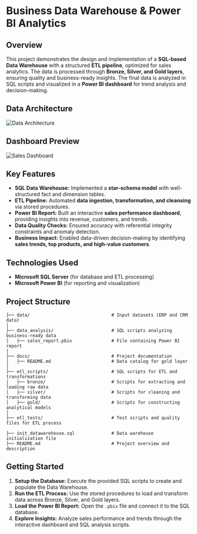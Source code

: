 # **Business Data Warehouse & Power BI Analytics**  

## **Overview**  
This project demonstrates the design and implementation of a **SQL-based Data Warehouse** with a structured **ETL pipeline**, optimized for sales analytics. The data is processed through **Bronze, Silver, and Gold layers**, ensuring quality and business-ready insights. The final data is analyzed in SQL scripts and visualized in a **Power BI dashboard** for trend analysis and decision-making.

## **Data Architecture**  
![Data Architecture](data_architecture.png)  

## **Dashboard Preview**  
![Sales Dashboard](https://github.com/user-attachments/assets/52936858-8983-495f-9ad5-43dcbd1994da)

## **Key Features**  
- **SQL Data Warehouse:** Implemented a **star-schema model** with well-structured fact and dimension tables.  
- **ETL Pipeline:** Automated **data ingestion, transformation, and cleansing** via stored procedures.  
- **Power BI Report:** Built an interactive **sales performance dashboard**, providing insights into revenue, customers, and trends.  
- **Data Quality Checks:** Ensured accuracy with referential integrity constraints and anomaly detection.  
- **Business Impact:** Enabled data-driven decision-making by identifying **sales trends, top products, and high-value customers**.  

## **Technologies Used**  
- **Microsoft SQL Server** (for database and ETL processing)  
- **Microsoft Power BI** (for reporting and visualization)

## **Project Structure**  
```
├── data/                               # Input datasets (ERP and CRM data)
│
├── data_analysis/                      # SQL scripts analyzing business-ready data
│   ├── sales_report.pbix               # File containing Power BI report
|
├── docs/                               # Project documentation
│   ├── README.md                       # Data catalog for gold layer
│
├── etl_scripts/                        # SQL scripts for ETL and transformations
│   ├── bronze/                         # Scripts for extracting and loading raw data
│   ├── silver/                         # Scripts for cleaning and transforming data
│   ├── gold/                           # Scripts for constructing analytical models
│
├── etl_tests/                          # Test scripts and quality files for ETL process

├── init_datawarehouse.sql              # Data warehouse initialization file
├── README.md                           # Project overview and description
```

## **Getting Started**  
1. **Setup the Database:** Execute the provided SQL scripts to create and populate the Data Warehouse.  
2. **Run the ETL Process:** Use the stored procedures to load and transform data across Bronze, Silver, and Gold layers.  
3. **Load the Power BI Report:** Open the `.pbix` file and connect it to the SQL database.  
4. **Explore Insights:** Analyze sales performance and trends through the interactive dashboard and SQL analysis scripts.  
